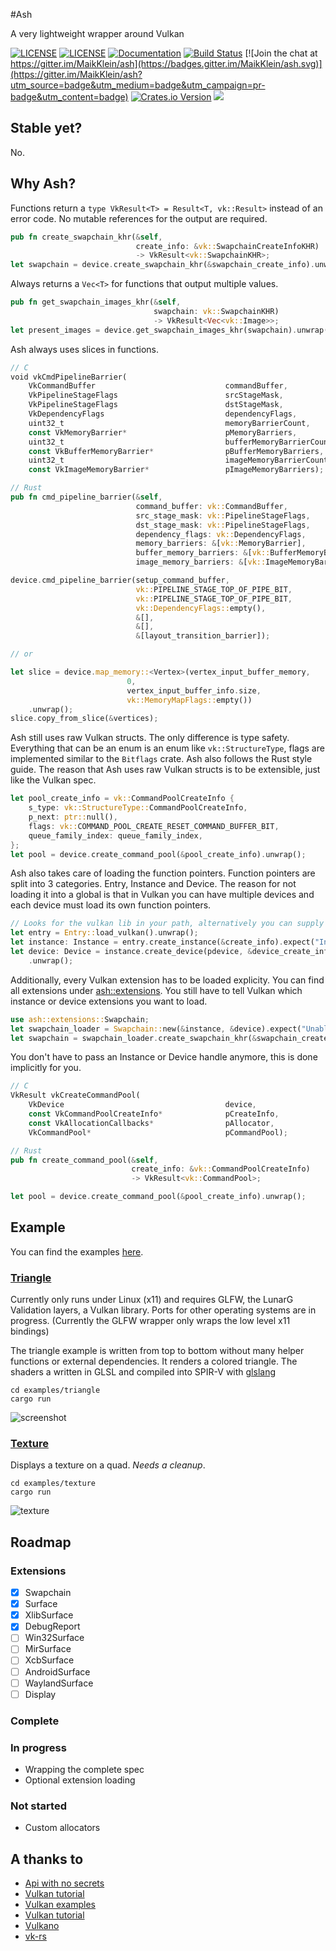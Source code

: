 #Ash

A very lightweight wrapper around Vulkan

[![LICENSE](https://img.shields.io/badge/license-MIT-blue.svg)](LICENSE-MIT)
[![LICENSE](https://img.shields.io/badge/license-apache-blue.svg)](LICENSE-APACHE)
[![Documentation](https://docs.rs/ash/badge.svg)](https://docs.rs/ash)
[![Build Status](https://travis-ci.org/MaikKlein/ash.svg?branch=master)](https://travis-ci.org/MaikKlein/ash)
[![Join the chat at https://gitter.im/MaikKlein/ash](https://badges.gitter.im/MaikKlein/ash.svg)](https://gitter.im/MaikKlein/ash?utm_source=badge&utm_medium=badge&utm_campaign=pr-badge&utm_content=badge)
[![Crates.io Version](https://img.shields.io/crates/v/ash.svg)](https://crates.io/crates/ash)
[![](https://tokei.rs/b1/github/maikklein/ash)](https://github.com/MaikKlein/ash)

## Stable yet?
No.

## Why Ash?

Functions return a `type VkResult<T> = Result<T, vk::Result>` instead of an error code. No mutable references for the output are required.
```Rust
pub fn create_swapchain_khr(&self,
                            create_info: &vk::SwapchainCreateInfoKHR)
                            -> VkResult<vk::SwapchainKHR>;
let swapchain = device.create_swapchain_khr(&swapchain_create_info).unwrap();
```


Always returns a `Vec<T>` for functions that output multiple values.
```Rust
pub fn get_swapchain_images_khr(&self,
                                swapchain: vk::SwapchainKHR)
                                -> VkResult<Vec<vk::Image>>;
let present_images = device.get_swapchain_images_khr(swapchain).unwrap();
```
Ash always uses slices in functions.
```Rust
// C
void vkCmdPipelineBarrier(
    VkCommandBuffer                             commandBuffer,
    VkPipelineStageFlags                        srcStageMask,
    VkPipelineStageFlags                        dstStageMask,
    VkDependencyFlags                           dependencyFlags,
    uint32_t                                    memoryBarrierCount,
    const VkMemoryBarrier*                      pMemoryBarriers,
    uint32_t                                    bufferMemoryBarrierCount,
    const VkBufferMemoryBarrier*                pBufferMemoryBarriers,
    uint32_t                                    imageMemoryBarrierCount,
    const VkImageMemoryBarrier*                 pImageMemoryBarriers);

// Rust
pub fn cmd_pipeline_barrier(&self,
                            command_buffer: vk::CommandBuffer,
                            src_stage_mask: vk::PipelineStageFlags,
                            dst_stage_mask: vk::PipelineStageFlags,
                            dependency_flags: vk::DependencyFlags,
                            memory_barriers: &[vk::MemoryBarrier],
                            buffer_memory_barriers: &[vk::BufferMemoryBarrier],
                            image_memory_barriers: &[vk::ImageMemoryBarrier]);

device.cmd_pipeline_barrier(setup_command_buffer,
                            vk::PIPELINE_STAGE_TOP_OF_PIPE_BIT,
                            vk::PIPELINE_STAGE_TOP_OF_PIPE_BIT,
                            vk::DependencyFlags::empty(),
                            &[],
                            &[],
                            &[layout_transition_barrier]);

// or

let slice = device.map_memory::<Vertex>(vertex_input_buffer_memory,
                          0,
                          vertex_input_buffer_info.size,
                          vk::MemoryMapFlags::empty())
    .unwrap();
slice.copy_from_slice(&vertices);
```
Ash still uses raw Vulkan structs. The only difference is type safety. Everything that can be an enum is an enum like `vk::StructureType`, flags are implemented similar to the `Bitflags` crate. Ash also follows the Rust style guide. The reason that Ash uses raw Vulkan structs is to be extensible, just like the Vulkan spec.
```Rust
let pool_create_info = vk::CommandPoolCreateInfo {
    s_type: vk::StructureType::CommandPoolCreateInfo,
    p_next: ptr::null(),
    flags: vk::COMMAND_POOL_CREATE_RESET_COMMAND_BUFFER_BIT,
    queue_family_index: queue_family_index,
};
let pool = device.create_command_pool(&pool_create_info).unwrap();
```
Ash also takes care of loading the function pointers. Function pointers are split into 3 categories. Entry, Instance and Device. The reason for not loading it into a global is that in Vulkan you can have multiple devices and each device must load its own function pointers.
```Rust
// Looks for the vulkan lib in your path, alternatively you can supply the path explicitly.
let entry = Entry::load_vulkan().unwrap();
let instance: Instance = entry.create_instance(&create_info).expect("Instance creation error");
let device: Device = instance.create_device(pdevice, &device_create_info)
    .unwrap();
```
Additionally, every Vulkan extension has to be loaded explicity. You can find all extensions under [ash::extensions](https://github.com/MaikKlein/ash/tree/master/src/extensions). You still have to tell Vulkan which instance or device extensions you want to load.
```Rust
use ash::extensions::Swapchain;
let swapchain_loader = Swapchain::new(&instance, &device).expect("Unable to load swapchain");
let swapchain = swapchain_loader.create_swapchain_khr(&swapchain_create_info).unwrap();
```
You don't have to pass an Instance or Device handle anymore, this is done implicitly for you.
```Rust
// C
VkResult vkCreateCommandPool(
    VkDevice                                    device,
    const VkCommandPoolCreateInfo*              pCreateInfo,
    const VkAllocationCallbacks*                pAllocator,
    VkCommandPool*                              pCommandPool);

// Rust
pub fn create_command_pool(&self,
                           create_info: &vk::CommandPoolCreateInfo)
                           -> VkResult<vk::CommandPool>;

let pool = device.create_command_pool(&pool_create_info).unwrap();
```
## Example
You can find the examples [here](https://github.com/MaikKlein/ash/tree/master/examples).
### [Triangle](https://github.com/MaikKlein/ash/blob/master/examples/triangle/src/main.rs)
Currently only runs under Linux (x11) and requires GLFW, the LunarG Validation layers, a Vulkan library. Ports for other operating systems are in progress. (Currently the GLFW wrapper only wraps the low level x11 bindings)

The triangle example is written from top to bottom without many helper functions or external dependencies. It renders a colored triangle. The shaders a written in GLSL and compiled into SPIR-V with [glslang](https://github.com/KhronosGroup/glslang)

```
cd examples/triangle
cargo run
```

![screenshot](http://i.imgur.com/PQZcL6w.jpg)

### [Texture](https://github.com/MaikKlein/ash/blob/master/examples/texture/src/main.rs)
Displays a texture on a quad. *Needs a cleanup*.

```
cd examples/texture
cargo run
```
![texture](http://i.imgur.com/trow00H.png)

## Roadmap

### Extensions
- [x] Swapchain
- [x] Surface
- [x] XlibSurface
- [x] DebugReport
- [ ] Win32Surface
- [ ] MirSurface
- [ ] XcbSurface
- [ ] AndroidSurface
- [ ] WaylandSurface
- [ ] Display

### Complete

### In progress

- Wrapping the complete spec
- Optional extension loading

### Not started
- Custom allocators

## A thanks to

* [Api with no secrets](https://software.intel.com/en-us/articles/api-without-secrets-introduction-to-vulkan-part-1)
* [Vulkan tutorial](http://av.dfki.de/~jhenriques/development.html)
* [Vulkan examples](https://github.com/SaschaWillems/Vulkan)
* [Vulkan tutorial](https://vulkan-tutorial.com/)
* [Vulkano](https://github.com/tomaka/vulkano/)
* [vk-rs](https://github.com/Osspial/vk-rs)
